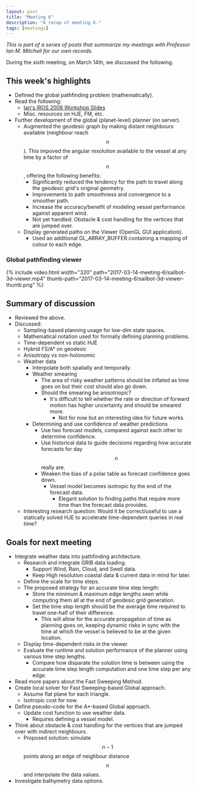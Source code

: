 ```yaml
---
layout: post
title: "Meeting 6"
description: "A recap of meeting 6."
tags: [meetings]
---
```


_This is part of a series of posts that summarize my meetings with Professor Ian M. Mitchell for our own records._

During the sixth meeting, on March 14th, we discussed the following.

## This week's highlights
- Defined the global pathfinding problem (mathematically).
- Read the following:
  - [Ian's IROS 2008 Workshop Slides](http://www.cs.ubc.ca/~mitchell/Talks/mitchellIROS.pdf)
  - Misc. resources on HJE, FM, etc.
- Further development of the global (planet-level) planner (on server).
  - Augmented the geodesic graph by making distant neighbours available (neighbour reach $$n$$). This impoved the angular resolution available to the vessel at any time by a factor of $$n$$, offering the following benefits:
    - Significantly reduced the tendency for the path to travel along the geodesic grid's original geometry.
    - Improvements to path smoothness and convergence to a smoother path.
    - Increase the accuracy/benefit of modeling vessel performance against apparent wind.
    - Not yet handled: Obstacle & cost handling for the vertices that are jumped over.
  - Display generated paths on the Viewer (OpenGL GUI application).
    - Used an additional GL_ARRAY_BUFFER containing a mapping of colour to each edge.

### Global pathfinding viewer
{% include video.html width="320" path="2017-03-14-meeting-6/sailbot-3d-viewer.mp4" thumb-path="2017-03-14-meeting-6/sailbot-3d-viewer-thumb.png" %}

## Summary of discussion
- Reviewed the above.
- Discussed:
  - Sampling-based planning usage for low-dim state spaces.
  - Mathematical notation used for formally defining planning problems.
  - Time-dependent vs static HJE
  - Hybrid FS/A* on geodesic
  - Anisotropy vs non-holonomic
  - Weather data
    - Interpolate both spatially and temporally.
    - Weather smearing
      - The area of risky weather patterns should be inflated as time goes on but their cost should also go down.
      - Should the smearing be anisotriopic?
        - It's difficult to tell whether the rate or direction of forward motion has higher uncertainty and should be smeared more.
          - Not for now but an interesting idea for future works.
    - Determining and use confidence of weather predictions
      - Use two forecast models, compared against each other to determine confidence.
      - Use historical data to guide decisions regarding how accurate forecasts for day $$n$$ really are.
      - Weaken the bias of a polar table as forecast confidence goes down.
        - Vessel model becomes isotropic by the end of the forecast data.
          - Elegant solution to finding paths that require more time than the forecast data provides.
  - Interesting research question: Would it be correct/useful to use a statically solved HJE to accelerate time-dependent queries in real time?

## Goals for next meeting
- Integrate weather data into pathfinding architecture.
  - Research and integrate GRIB data loading.
    - Support Wind, Rain, Cloud, and Swell data.
    - Keep High resolution coastal data & current data in mind for later.
  - Define the scale for time steps.
  - The proposed strategy for an accurate time step length:
    - Store the minimum & maximum edge lengths seen while computing them all at the end of geodesic grid generation.
    - Set the time step length should be the average time required to travel one-half of their difference.
      - This will allow for the accurate propagation of time as planning goes on, keeping dynamic risks in sync with the time at which the vessel is believed to be at the given location.
  - Display time-dependent risks in the viewer.
  - Evaluate the runtime and solution performance of the planner using various time step lengths.
    - Compare how disparate the solution time is between using the accurate time step length computation and one time step per any edge.
- Read more papers about the Fast Sweeping Method.
- Create local solver for Fast Sweeping-based Global approach.
  - Assume flat plane for each triangle.
  - Isotropic cost for now.
- Define pseudo-code for the A*-based Global approach.
  - Update cost function to use weather data.
    - Requires defining a vessel model.
- Think about obstacle & cost handling for the vertices that are jumped over with indirect neighbours.
  - Proposed solution: simulate $$n-1$$ points along an edge of neighbour distance $$n$$ and interpolate the data values.
- Investigate bathymetry data options.
